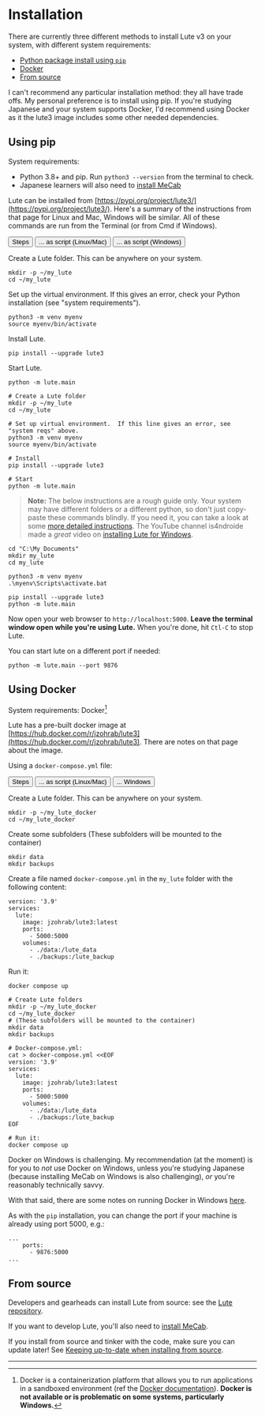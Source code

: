 # Installation

There are currently three different methods to install Lute v3 on your system, with different system requirements:

* [Python package install using `pip`](install.md#using-pip)
* [Docker](install.md#using-docker)
* [From source](install.md#from-source)

I can't recommend any particular installation method: they all have trade offs.  My personal preference is to install using pip.  If you're studying Japanese and your system supports Docker, I'd recommend using Docker as it the lute3 image includes some other needed dependencies.

## Using pip

System requirements:

* Python 3.8+ and pip.  Run `python3 --version` from the terminal to check.
* Japanese learners will also need to [install MeCab](./mecab.md)

Lute can be installed from [https://pypi.org/project/lute3/](https://pypi.org/project/lute3/).  Here's a summary of the instructions from that page for Linux and Mac, Windows will be similar.  All of these commands are run from the Terminal (or from Cmd if Windows).

<!-- Tab links -->
<div class="tab">
  <button class="tablinks active" onclick="openTab(event, 'piptab', 'PipSteps')">Steps</button>
  <button class="tablinks" onclick="openTab(event, 'piptab', 'PipScriptNix')">... as script (Linux/Mac)</button>
  <button class="tablinks" onclick="openTab(event, 'piptab', 'PipScriptWin')">... as script (Windows)</button>
</div>

<!-- Tab content -->
<div id="PipSteps" class="tabcontent piptab">

Create a Lute folder.  This can be anywhere on your system.

```
mkdir -p ~/my_lute
cd ~/my_lute
```

Set up the virtual environment.  If this gives an error, check your Python installation (see "system requirements").

```
python3 -m venv myenv
source myenv/bin/activate
```

Install Lute.

```
pip install --upgrade lute3
```

Start Lute.

```
python -m lute.main
```
</div>

<!-- Tab content -->
<div id="PipScriptNix" class="tabcontent piptab">

```
# Create a Lute folder
mkdir -p ~/my_lute
cd ~/my_lute

# Set up virtual environment.  If this line gives an error, see "system reqs" above.
python3 -m venv myenv
source myenv/bin/activate

# Install
pip install --upgrade lute3

# Start
python -m lute.main
```
</div>

<!-- Tab content -->
<div id="PipScriptWin" class="tabcontent piptab">

> **Note:** The below instructions are a rough guide only.  Your system may have different folders or a different python, so don't just copy-paste these commands blindly.  If you need it, you can take a look at some [more detailed instructions](./more-details/index.html).  The YouTube channel is4ndroide made a *great* video on [installing Lute for Windows](https://www.youtube.com/watch?v=qtClbRqBiEM).

```
cd "C:\My Documents"
mkdir my_lute
cd my_lute

python3 -m venv myenv
.\myenv\Scripts\activate.bat

pip install --upgrade lute3
python -m lute.main
```
</div>

Now open your web browser to `http://localhost:5000`.  **Leave the terminal window open while you're using Lute.** When you're done, hit `Ctl-C` to stop Lute.

You can start lute on a different port if needed:

```
python -m lute.main --port 9876
```


## Using Docker

System requirements: Docker[^what-is-docker]

Lute has a pre-built docker image at [https://hub.docker.com/r/jzohrab/lute3](https://hub.docker.com/r/jzohrab/lute3).  There are notes on that page about the image.

Using a `docker-compose.yml` file:

<!-- Tab links -->
<div class="tab">
  <button class="tablinks active" onclick="openTab(event, 'dockertab', 'DockerSteps')">Steps</button>
  <button class="tablinks" onclick="openTab(event, 'dockertab', 'DockerScriptNix')">... as script (Linux/Mac)</button>
  <button class="tablinks" onclick="openTab(event, 'dockertab', 'DockerWindows')">... Windows</button>
</div>

<!-- Tab content -->
<div id="DockerSteps" class="tabcontent dockertab">

Create a Lute folder.  This can be anywhere on your system.

```
mkdir -p ~/my_lute_docker
cd ~/my_lute_docker
```

Create some subfolders (These subfolders will be mounted to the container)

```
mkdir data
mkdir backups
```

Create a file named `docker-compose.yml` in the `my_lute` folder with the following content:

```
version: '3.9'
services:
  lute:
    image: jzohrab/lute3:latest
    ports:
      - 5000:5000
    volumes:
      - ./data:/lute_data
      - ./backups:/lute_backup
```

Run it:

```
docker compose up
```
</div>

<!-- Tab content -->
<div id="DockerScriptNix" class="tabcontent dockertab">

```
# Create Lute folders
mkdir -p ~/my_lute_docker
cd ~/my_lute_docker
# (These subfolders will be mounted to the container)
mkdir data
mkdir backups

# Docker-compose.yml:
cat > docker-compose.yml <<EOF
version: '3.9'
services:
  lute:
    image: jzohrab/lute3:latest
    ports:
      - 5000:5000
    volumes:
      - ./data:/lute_data
      - ./backups:/lute_backup
EOF

# Run it:
docker compose up
```
</div>


<!-- Tab content -->
<div id="DockerWindows" class="tabcontent dockertab">

Docker on Windows is challenging.  My recommendation (at the moment) is for you to *not* use Docker on Windows, unless you're studying Japanese (because installing MeCab on Windows is also challenging), _or_ you're reasonably technically savvy.

With that said, there are some notes on running Docker in Windows [here](./more-details/windows-using-docker.md).
</div>


As with the `pip` installation, you can change the port if your machine is already using port 5000, e.g.:


```
...
    ports:
      - 9876:5000
...
```

## From source

Developers and gearheads can install Lute from source: see the [Lute repository](https://github.com/jzohrab/lute-v3/blob/master/docs/development.md).

If you want to develop Lute, you'll also need to [install MeCab](./mecab.md).

If you install from source and tinker with the code, make sure you can update later!  See [Keeping up-to-date when installing from source](../usage/updating.md#keeping-up-to-date-when-installing-from-source).

---

[^what-is-docker]: Docker is a containerization platform that allows you to run applications in a sandboxed environment (ref the [Docker documentation](https://docs.docker.com/)).  **Docker is not available or is problematic on some systems, particularly Windows.**



<script>
function openTab(evt, tabclass, tabName) {
  // Hide all tabs.
  var tabcontent = document.getElementsByClassName(tabclass);
  for (var i = 0; i < tabcontent.length; i++) {
    tabcontent[i].style.display = "none";
  }

  // Show the specified tab.
  document.getElementById(tabName).style.display = "block";

  if (evt == null) {
    // First time running this, there is no
    // "clicked link", so leave all styles as-is.
    return;
  }
  
  // Remove "active" from all tablinks.
  var tablinks = document.getElementsByClassName("tablinks");
  for (var i = 0; i < tablinks.length; i++) {
    tablinks[i].className = tablinks[i].className.replace(" active", "");
  }

  // Add "active" to clicked tab.
  evt.currentTarget.className += " active";
}

openTab(null, 'piptab', 'PipSteps');
openTab(null, 'dockertab', 'DockerSteps');
</script>
